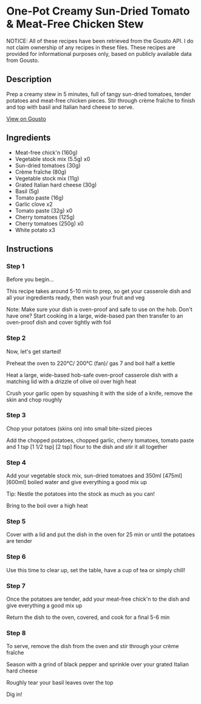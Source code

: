 # One-Pot Creamy Sun-Dried Tomato & Meat-Free Chicken Stew

NOTICE: All of these recipes have been retrieved from the Gousto API. I do not claim ownership of any recipes in these files. These recipes are provided for informational purposes only, based on publicly available data from Gousto.

## Description

Prep a creamy stew in 5 minutes, full of tangy sun-dried tomatoes, tender potatoes and meat-free chicken pieces. Stir through crème fraîche to finish and top with basil and Italian hard cheese to serve.

[View on Gousto](https://www.gousto.co.uk/recipes/cookbook/one-pot-creamy-sun-dried-tomato-meat-free-chicken-stew)

## Ingredients

- Meat-free chick'n (160g)
- Vegetable stock mix (5.5g) x0
- Sun-dried tomatoes (30g)
- Crème fraîche (80g)
- Vegetable stock mix (11g)
- Grated Italian hard cheese (30g)
- Basil (5g)
- Tomato paste (16g)
- Garlic clove x2
- Tomato paste (32g) x0
- Cherry tomatoes (125g)
- Cherry tomatoes (250g) x0
- White potato x3

## Instructions


### Step 1

Before you begin...

This recipe takes around 5-10 min<span class="text-danger"> </span>to prep, so get your casserole dish and all your ingredients ready, then wash your fruit and veg

Note: Make sure your dish is oven-proof and safe to use on the hob. Don't have one? Start cooking in a large, wide-based pan then transfer to an oven-proof dish and cover tightly with foil


### Step 2

Now, let's get started!

Preheat the oven to 220°C/ 200°C (fan)/ gas 7 and boil half a kettle

Heat a large, wide-based hob-safe oven-proof casserole dish with a matching lid with a drizzle of olive oil over high heat

Crush your garlic open by squashing it with the side of a knife, remove the skin and chop roughly


### Step 3

Chop your potatoes (skins on) into small bite-sized pieces

Add the chopped potatoes, chopped garlic, cherry tomatoes, tomato paste and 1 tsp <span class="text-purple">[1 1/2 tsp]</span> <span class="text-danger">[2 tsp] </span>flour to the dish and stir it all together


### Step 4

Add your vegetable stock mix, sun-dried tomatoes and 350ml<span class="text-danger"> <span class="text-purple">[475ml] </span>[600ml] </span>boiled water and give everything a good mix up

Tip: Nestle the potatoes into the stock as much as you can!

Bring to the boil over a high heat


### Step 5

Cover with a lid and put the dish in the oven for 25 min or until the potatoes are tender


### Step 6

Use this time to clear up, set the table, have a cup of tea or simply chill!


### Step 7

Once the potatoes are tender, add your meat-free chick'n to the dish and give everything a good mix up

Return the dish to the oven, covered, and cook for a final 5-6 min

### Step 8

To serve, remove the dish from the oven and stir through your crème fraîche

Season with a grind of black pepper and sprinkle over your grated Italian hard cheese

Roughly tear your basil leaves over the top

Dig in!

